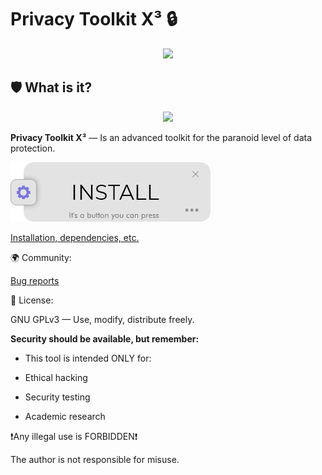 # Privacy Toolkit X³ 🔒

<div id="header" align="center">
  <img src="https://i.giphy.com/KiXiO1iR3fFhC.webp" width="600"/>
</div>


## 🛡️ What is it?

<div id="header" align="center">
<img src="https://i.imgur.com/pB6HoVa.png" width="350"/>
</div>

**Privacy Toolkit X³** — Is an advanced toolkit for the paranoid level of data protection.

<a href="https://drknvpn.github.io/privacy-toolkit-x/">
  <img src="https://raw.githubusercontent.com/drknvpn/privacy-toolkit-x/refs/heads/main/don't%20open/ins.png" width="320" height="95" width="100">
</a>

[Installation, dependencies, etc.][docs]

[docs]: https://drknvpn.github.io/privacy-toolkit-x/


🌍 Community:

[Bug reports][bugs]

[bugs]: https://github.com/drknvpn/privacy-toolkit-x/issues


📜 License:

GNU GPLv3 — Use, modify, distribute freely.




**Security should be available, but remember:**

- This tool is intended ONLY for:

+ Ethical hacking

+ Security testing

+ Academic research

❗️Any illegal use is FORBIDDEN❗️

The author is not responsible for misuse.
